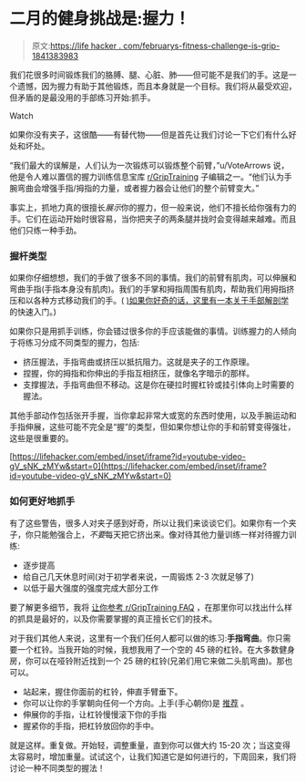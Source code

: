 # 二月的健身挑战是:握力！

> 原文:[https://life hacker . com/februarys-fitness-challenge-is-grip-1841383983](https://lifehacker.com/februarys-fitness-challenge-is-grip-1841383983)

我们花很多时间锻炼我们的胳膊、腿、心脏、肺——但可能不是我们的手。这是一个遗憾，因为握力有助于其他锻炼，而且本身就是一个目标。我们将从最受欢迎，但矛盾的是最没用的手部练习开始:抓手。

Watch

如果你没有夹子，这很酷——有替代物——但是首先让我们讨论一下它们有什么好处和坏处。

“我们最大的误解是，人们认为一次锻炼可以锻炼整个前臂，”u/VoteArrows 说，他是令人难以置信的握力训练信息宝库 [r/GripTraining](https://www.reddit.com/r/GripTraining/) 子编辑之一。“他们认为手腕弯曲会增强手指/拇指的力量，或者握力器会让他们的整个前臂变大。”

事实上，抓地力真的很擅长*展示*你的握力，但一般来说，他们不擅长给你强有力的手。它们在运动开始时很容易，当你把夹子的两条腿并拢时会变得越来越难。而且他们只练一种手劲。

### 握杆类型

如果你仔细想想，我们的手做了很多不同的事情。我们的前臂有肌肉，可以伸展和弯曲手指(手指本身没有肌肉)。我们的手掌和拇指周围有肌肉，帮助我们用拇指挤压和以各种方式移动我们的手。( [)如果你好奇的话，这里有一本关于手部解剖学](https://functionalanatomyofthehand.wordpress.com/) 的快速入门。)

如果你只是用抓手训练，你会错过很多你的手应该能做的事情。训练握力的人倾向于将练习分成不同类型的握力，包括:

*   挤压握法，手指弯曲或挤压以抵抗阻力。这就是夹子的工作原理。
*   捏握，你的拇指和你伸出的手指互相挤压，就像名字暗示的那样。
*   支撑握法，手指弯曲但不移动。这是你在硬拉时握杠铃或挂引体向上时需要的握法。

其他手部动作包括张开手握，当你拿起非常大或宽的东西时使用，以及手腕运动和手指伸展，这些可能不完全是“握”的类型，但如果你想让你的手和前臂变得强壮，这些是很重要的。

 [https://lifehacker.com/embed/inset/iframe?id=youtube-video-gV_sNK_zMYw&start=0](https://lifehacker.com/embed/inset/iframe?id=youtube-video-gV_sNK_zMYw&start=0) 

### 如何更好地抓手

有了这些警告，很多人对夹子感到好奇，所以让我们来谈谈它们。如果你有一个夹子，你只能勉强合上，*不要*每天把它挤出来。像对待其他力量训练一样对待握力训练:

*   逐步提高
*   给自己几天休息时间(对于初学者来说，一周锻炼 2-3 次就足够了)
*   以低于最大强度的强度完成大部分工作

要了解更多细节，我将 [让你参考 r/GripTraining FAQ](https://www.reddit.com/r/GripTraining/wiki/faq#wiki_what_gripper_should_i_get.3F) ，在那里你可以找出什么样的抓具是最好的，以及你需要掌握的真正擅长它们的技术。

对于我们其他人来说，这里有一个我们任何人都可以做的练习:**手指弯曲**。你只需要一个杠铃。当我开始的时候，我想我用了一个空的 45 磅的杠铃。在大多数健身房，你可以在哑铃附近找到一个 25 磅的杠铃(兄弟们用它来做二头肌弯曲)。那也可以。

*   站起来，握住你面前的杠铃，伸直手臂垂下。
*   你可以让你的手掌朝向任何一个方向。上手(手心朝你)是 [推荐](http://web.archive.org/web/20080820094215/http://davidhorne-gripmaster.com/basics.html) 。
*   伸展你的手指，让杠铃慢慢滚下你的手指
*   握紧你的手指，把杠铃放回你的手中。

就是这样。重复做。开始轻，调整重量，直到你可以做大约 15-20 次；当这变得太容易时，增加重量。试试这个，让我们知道它是如何进行的，下周回来，我们将讨论一种不同类型的握法！